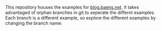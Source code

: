 This repository houses the examples for [blog.baens.net](https://blog.baens.net). It takes advantaged of orphan branches in git to seperate the differnt examples. Each branch is a different example, so explore the different examples by changing the branch name.